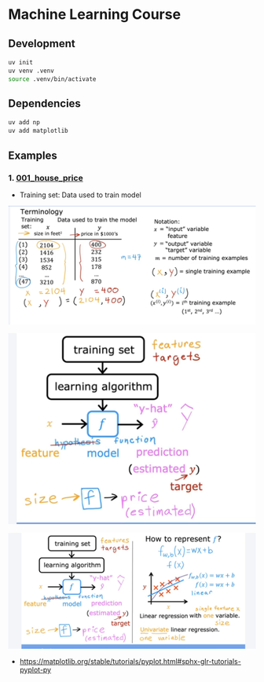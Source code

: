 # Machine Learning Course

## Development

```sh
uv init
uv venv .venv
source .venv/bin/activate
```

## Dependencies

```sh
uv add np
uv add matplotlib
```

## Examples

### 1. [001_house_price](./001_house_price.py)

- Training set: Data used to train model

![House price](./001_house_price.png)

![alt text](image.png)

![alt text](image-1.png)

- https://matplotlib.org/stable/tutorials/pyplot.html#sphx-glr-tutorials-pyplot-py
